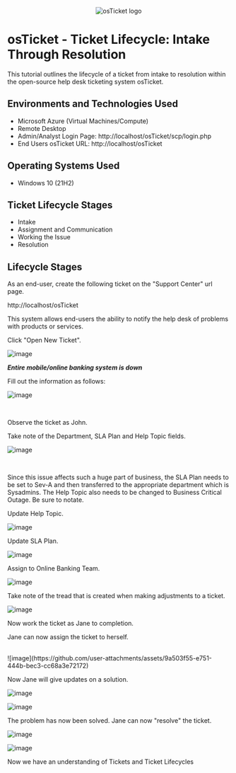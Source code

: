 <p align="center">
<img src="https://i.imgur.com/Clzj7Xs.png" alt="osTicket logo"/>
</p>

<h1>osTicket - Ticket Lifecycle: Intake Through Resolution</h1>
This tutorial outlines the lifecycle of a ticket from intake to resolution within the open-source help desk ticketing system osTicket.<br />




<h2>Environments and Technologies Used</h2>

- Microsoft Azure (Virtual Machines/Compute)
- Remote Desktop
- Admin/Analyst Login Page:
http://localhost/osTicket/scp/login.php
- End Users osTicket URL:
http://localhost/osTicket 





<h2>Operating Systems Used </h2>

- Windows 10</b> (21H2)

<h2>Ticket Lifecycle Stages</h2>

- Intake
- Assignment and Communication
- Working the Issue
- Resolution

<h2>Lifecycle Stages</h2>

As an end-user, create the following ticket on the "Support Center" url page.

http://localhost/osTicket

This system allows end-users the ability to notify the help desk of problems with products or services.

Click "Open New Ticket".

![image](https://github.com/user-attachments/assets/be564274-8831-42cb-a873-73356c7f05a9)

*****Entire mobile/online banking system is down*****

Fill out the information as follows:

![image](https://github.com/user-attachments/assets/09b05e0d-894c-432f-877a-921f68683cb2)

<p>
</p>
<p>
</p>
<br />

<p>
</p>

Observe the ticket as John.
<p>
Take note of the Department, SLA Plan and Help Topic fields.
  
![image](https://github.com/user-attachments/assets/923c07ba-2149-4dcb-b446-75ae3092892a)

</p>
<br />


Since this issue affects such a huge part of business, the SLA Plan needs to be set to Sev-A and then transferred to the appropriate department which is Sysadmins. The Help Topic also needs to be changed to Business Critical Outage. Be sure to notate.

Update Help Topic.

![image](https://github.com/user-attachments/assets/35a38b62-bdf6-4600-9d6c-4e23e9286ac6)

Update SLA Plan.

![image](https://github.com/user-attachments/assets/663a8508-4122-4b7e-8f3a-332894549542)

Assign to Online Banking Team.

![image](https://github.com/user-attachments/assets/87d1ca68-059d-4dfe-95d4-67adcb917e7a)

<p>

Take note of the tread that is created when making adjustments to a ticket.

![image](https://github.com/user-attachments/assets/6b047fa8-fa18-4be6-ae1d-d3ce4e030201)


</p>
<p>
Now work the ticket as Jane to completion.

Jane can now assign the ticket to herself.
</p>
<br />
![image](https://github.com/user-attachments/assets/9a503f55-e751-444b-bec3-cc68a3e72172)

Now Jane will give updates on a solution.

![image](https://github.com/user-attachments/assets/571876f2-b52a-49d1-9083-0707610621c3)

![image](https://github.com/user-attachments/assets/233960d4-ee15-494f-a9bc-ff1388f70798)

The problem has now been solved. Jane can now "resolve" the ticket.

![image](https://github.com/user-attachments/assets/8e9cefb4-f1bc-43c6-afc9-3bed8a87607c)

![image](https://github.com/user-attachments/assets/9a95d459-ad97-4507-a4d0-59670fe76cba)


Now we have an understanding of Tickets and Ticket Lifecycles


